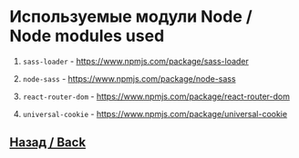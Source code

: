# Используемые модули Node / Node modules used

1. `sass-loader` - https://www.npmjs.com/package/sass-loader

2. `node-sass` - https://www.npmjs.com/package/node-sass

3. `react-router-dom` - https://www.npmjs.com/package/react-router-dom

4. `universal-cookie` - https://www.npmjs.com/package/universal-cookie

## [Назад / Back](https://github.com/XenoPOMP/animated_menu_react#анимированное-меню-на-react)